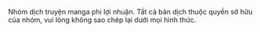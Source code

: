 Nhóm dịch truyện manga phi lợi nhuận.
Tất cả bản dịch thuộc quyền sở hữu của nhóm, vui lòng không sao chép lại dưới mọi hình thức.
